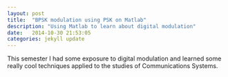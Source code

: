 ```yaml
---
layout: post
title:  "BPSK modulation using PSK on Matlab"
description: "Using Matlab to learn about digital modulation"
date:   2014-10-30 21:53:05
categories: jekyll update
---
```

This semester I had some exposure to digital modulation and learned some really cool techniques applied to the studies of Communications Systems.

